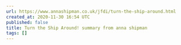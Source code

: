 ```yaml
---
url: https://www.annashipman.co.uk/jfdi/turn-the-ship-around.html
created_at: 2020-11-30 16:54 UTC
published: false
title: Turn the Ship Around! summary from anna shipman
tags: []
---
```



